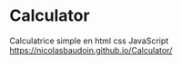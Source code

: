 # Calculator

Calculatrice simple en html css JavaScript
https://nicolasbaudoin.github.io/Calculator/
